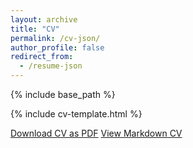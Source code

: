 ```yaml
---
layout: archive
title: "CV"
permalink: /cv-json/
author_profile: false
redirect_from:
  - /resume-json
---
```


{% include base_path %}

<link rel="stylesheet" href="{{ base_path }}/assets/css/cv-style.css">
<link rel="stylesheet" href="https://cdnjs.cloudflare.com/ajax/libs/font-awesome/5.15.4/css/all.min.css">

<style>
  .archive {
    width: 80%;
    margin: 0 auto;
    float: none;
    padding-right: 0;
  }
  
  @media (min-width: 80em) {
    .archive {
      width: 70%;
    }
  }
</style>

{% include cv-template.html %}

<div class="cv-download-links">
  <a href="https://github.com/Haiyan-Hao/haiyan_hao/blob/master/assets/CV_HaiyanHao_2025May.pdf class="btn btn--primary">Download CV as PDF</a>
  <a href="{{ base_path }}/assets/CV_HaiyanHao_2025May.pdf" class="btn btn--inverse">View Markdown CV</a>
</div>
